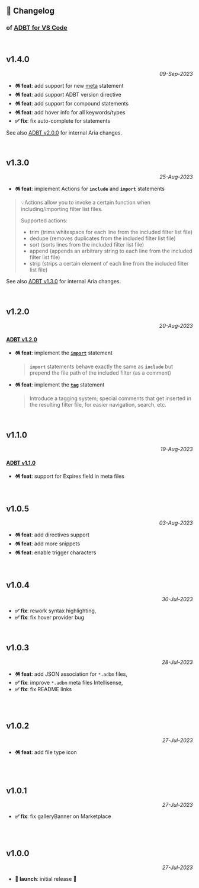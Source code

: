 ## 📒 Changelog

### of [ADBT for VS Code](https://github.com/igorskyflyer/vscode-adbt)

<br>

## v1.4.0

<p align="right"><em>09-Sep-2023</em></p>

- **🪅 feat**: add support for new [meta](https://github.com/metaigorskyflyer/file-format-adbt#meta) statement
- **🪅 feat**: add support ADBT version directive
- **🪅 feat**: add support for compound statements
- **🪅 feat**: add hover info for all keywords/types
- **✅ fix**: fix auto-complete for statements

See also [ADBT v2.0.0](https://github.com/igorskyflyer/file-format-adbt/releases/tag/v2.0.0) for internal Aria changes.

<br>

## v1.3.0

<p align="right"><em>25-Aug-2023</em></p>

- **🪅 feat**: implement Actions for **`include`** and **`import`** statements

> 💡Actions allow you to invoke a certain function when including/importing filter list files.
>
> Supported actions:
>
> - trim (trims whitespace for each line from the included filter list file)
> - dedupe (removes duplicates from the included filter list file)
> - sort (sorts lines from the included filter list file)
> - append (appends an arbitrary string to each line from the included filter list file)
> - strip (strips a certain element of each line from the included filter list file)

See also [ADBT v1.3.0](https://github.com/igorskyflyer/file-format-adbt/releases/tag/v1.3.0) for internal Aria changes.

<br>

## v1.2.0

<p align="right"><em>20-Aug-2023</em></p>

#### [ADBT v1.2.0](https://github.com/igorskyflyer/file-format-adbt/releases/tag/v1.2.0)

- **🪅 feat**: implement the **[`import`](https://github.com/igorskyflyer/file-format-adbt/blob/v1.2.0/README.md#import)** statement
  > **`import`** statements behave exactly the same as **`include`** but prepend the file path of the included filter (as a comment)
- **🪅 feat**: implement the **[`tag`](https://github.com/igorskyflyer/file-format-adbt/blob/v1.2.0/README.md#tag)** statement
  > Introduce a tagging system; special comments that get inserted in the resulting filter file, for easier navigation, search, etc.

<br>

## v1.1.0

<p align="right"><em>19-Aug-2023</em></p>

#### [ADBT v1.1.0](https://github.com/igorskyflyer/file-format-adbt/releases/tag/v1.1.0)

- **🪅 feat**: support for Expires field in meta files

<br>

## v1.0.5

<p align="right"><em>03-Aug-2023</em></p>

- **🪅 feat**: add directives support
- **🪅 feat**: add more snippets
- **🪅 feat**: enable trigger characters

<br>

## v1.0.4

<p align="right"><em>30-Jul-2023</em></p>

- **✅ fix**: rework syntax highlighting,
- **✅ fix**: fix hover provider bug

<br>

## v1.0.3

<p align="right"><em>28-Jul-2023</em></p>

- **🪅 feat**: add JSON association for `*.adbm` files,
- **✅ fix**: improve `*.adbm` meta files Intellisense,
- **✅ fix**: fix README links

<br>
<br>

## v1.0.2

<p align="right"><em>27-Jul-2023</em></p>

- **🪅 feat**: add file type icon

<br>
<br>

## v1.0.1

<p align="right"><em>27-Jul-2023</em></p>

- **✅ fix**: fix galleryBanner on Marketplace

<br>
<br>

## v1.0.0

<p align="right"><em>27-Jul-2023</em></p>

- **🚀 launch**: initial release 🎉
